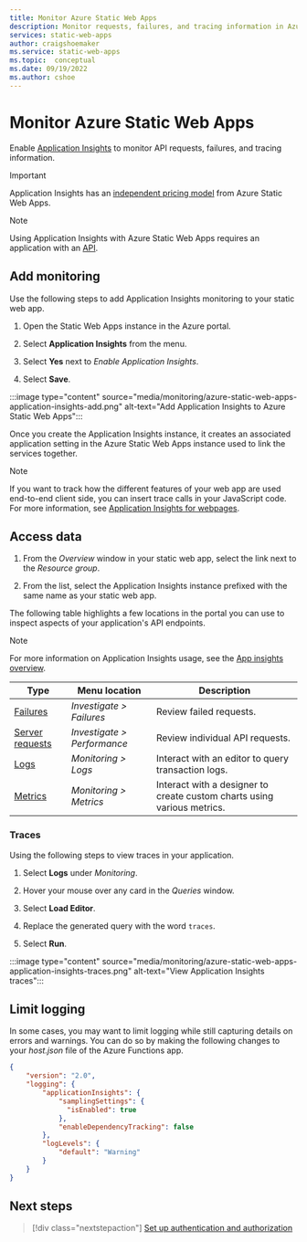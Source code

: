 ```yaml
---
title: Monitor Azure Static Web Apps
description: Monitor requests, failures, and tracing information in Azure Static Web Apps
services: static-web-apps
author: craigshoemaker
ms.service: static-web-apps
ms.topic:  conceptual
ms.date: 09/19/2022
ms.author: cshoe
---
```


# Monitor Azure Static Web Apps

Enable [Application Insights](../azure-monitor/app/app-insights-overview.md) to monitor API  requests, failures, and tracing information.

> [!IMPORTANT]
> Application Insights has an [independent pricing model](https://azure.microsoft.com/pricing/details/monitor) from Azure Static Web Apps.

> [!NOTE]
> Using Application Insights with Azure Static Web Apps requires an application with an [API](./add-api.md).

## Add monitoring

Use the following steps to add Application Insights monitoring to your static web app.

1. Open the Static Web Apps instance in the Azure portal.

1. Select **Application Insights** from the menu.

1. Select **Yes** next to _Enable Application Insights_.

1. Select **Save**.

:::image type="content" source="media/monitoring/azure-static-web-apps-application-insights-add.png" alt-text="Add Application Insights to Azure Static Web Apps":::

Once you create the Application Insights instance, it creates an associated application setting in the Azure Static Web Apps instance used to link the services together.

> [!NOTE]
> If you want to track how the different features of your web app are used end-to-end client side, you can insert trace calls in your JavaScript code. For more information, see [Application Insights for webpages](../azure-monitor/app/javascript.md?tabs=snippet).

## Access data

1. From the _Overview_ window in your static web app, select the link next to the _Resource group_.

1. From the list, select the Application Insights instance prefixed with the same name as your static web app.

The following table highlights a few locations in the portal you can use to inspect aspects of your application's API endpoints.

> [!NOTE]
> For more information on Application Insights usage, see the [App insights overview](../azure-monitor/app/app-insights-overview.md).

| Type | Menu location | Description |
|--- | --- | --- |
| [Failures](../azure-monitor/app/asp-net-exceptions.md) | _Investigate > Failures_ | Review failed requests. |
| [Server requests](../azure-monitor/app/tutorial-performance.md) | _Investigate > Performance_ | Review individual API requests.  |
| [Logs](../azure-monitor/app/diagnostic-search.md) | _Monitoring > Logs_ | Interact with an editor to query transaction logs. |
| [Metrics](../azure-monitor/essentials/app-insights-metrics.md) | _Monitoring > Metrics_ | Interact with a designer to create custom charts using various metrics. |

### Traces

Using the following steps to view traces in your application.

1. Select **Logs** under _Monitoring_.

1. Hover your mouse over any card in the _Queries_ window.

2. Select **Load Editor**.

3. Replace the generated query with the word `traces`.

4. Select **Run**.

:::image type="content" source="media/monitoring/azure-static-web-apps-application-insights-traces.png" alt-text="View Application Insights traces":::

## Limit logging

In some cases, you may want to limit logging while still capturing details on errors and warnings. You can do so by making the following changes to your _host.json_ file of the Azure Functions app.

```json
{
    "version": "2.0",
    "logging": {
        "applicationInsights": {
            "samplingSettings": {
              "isEnabled": true
            },
            "enableDependencyTracking": false
        },
        "logLevels": {
            "default": "Warning"
        }
    }
}
```

## Next steps

> [!div class="nextstepaction"]
> [Set up authentication and authorization](authentication-authorization.md)